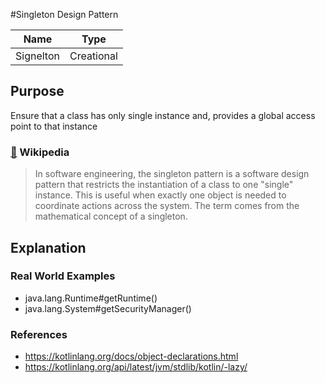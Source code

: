 #Singleton Design Pattern

|Name|Type|
|---|---|
|Signelton|Creational|

## Purpose

Ensure that a class has only single instance and, provides a global access point to that instance

### [🔗](https://en.wikipedia.org/wiki/Singleton_pattern) Wikipedia
>In software engineering, the singleton pattern is a software design pattern
>that restricts the instantiation of a class to one "single" instance.
>This is useful when exactly one object is needed to coordinate actions across the system.
>The term comes from the mathematical concept of a singleton.

## Explanation


### Real World Examples

- java.lang.Runtime#getRuntime()
- java.lang.System#getSecurityManager()

### References

- https://kotlinlang.org/docs/object-declarations.html
- https://kotlinlang.org/api/latest/jvm/stdlib/kotlin/-lazy/
